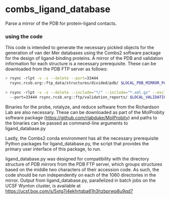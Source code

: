 # combs_ligand_database
Parse a mirror of the PDB for protein-ligand contacts.

### using the code
This code is intended to generate the necessary pickled objects for the generation of van der Mer databases 
using the Combs2 software package for the design of ligand-binding proteins.  A mirror of the PDB and 
validation information for each structure is a necessary prerequisite.  These can be downloaded from the 
PDB FTP server as follows:

```bash
> rsync -rlpt -v -z --delete --port=33444
  rsync.rcsb.org::ftp_data/structures/divided/pdb/ $LOCAL_PDB_MIRROR_PATH
  
> rsync -rlpt -v -z --delete --include="*/" --include="*.xml.gz" --exclude="*"
  --port=33444 rsync.rcsb.org::ftp/validation_reports/ $LOCAL_VALIDATION_PATH
```

Binaries for the probe, rotalyze, and reduce software from the Richardson Lab are also necessary.  These 
can be downloaded as part of the MolProbity software package (https://github.com/rlabduke/MolProbity) and 
paths to the binaries can be passed as command-line arguments to ligand_database.py

Lastly, the Combs2 conda environment has all the necessary prerequisite Python packages for 
ligand_database.py, the script that provides the primary user interface of this package, to run.

ligand_database.py was designed for compatibility with the directory structure of PDB mirrors from the 
PDB FTP server, which groups structures based on the middle two characters of their accession code. As 
such, the code should be run independently on each of the 1060 directories in the mirror. Output from 
ligand_database.py, parallelized in batch jobs on the UCSF Wynton cluster, is available at 
https://ucsf.box.com/s/5xtg7j4ekhrtqba61h3hzbprwp8u9qd7
